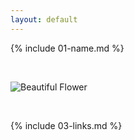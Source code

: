 ```yaml
---
layout: default
---
```


{% include 01-name.md %}

<br>

![Beautiful Flower](https://c.files.bbci.co.uk/957C/production/_111686283_pic1.png)

<br>

{% include 03-links.md %}

